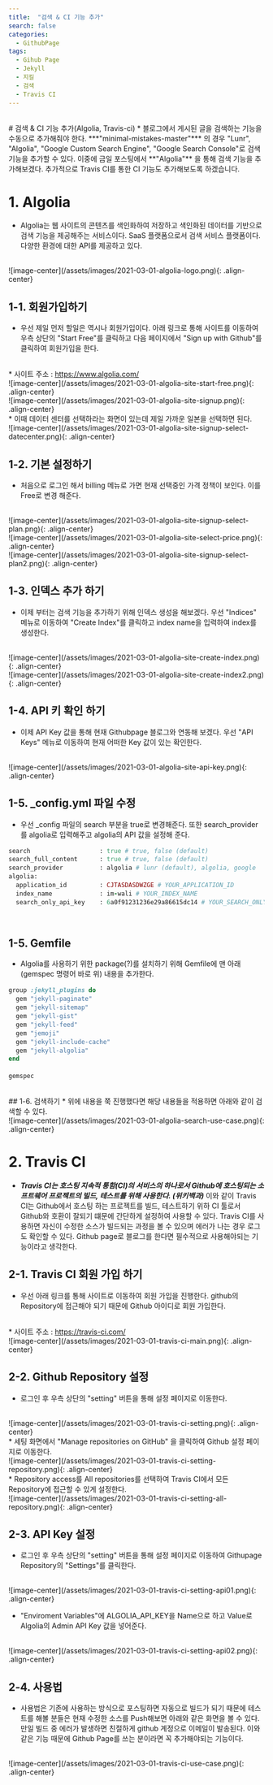 ```yaml
---
title:  "검색 & CI 기능 추가"
search: false
categories:
  - GithubPage
tags:
  - Gihub Page
  - Jekyll
  - 지킬
  - 검색
  - Travis CI
---
```


<br/>
# 검색 & CI 기능 추가(Algolia, Travis-ci)
  * 블로그에서 게시된 글을 검색하는 기능을 수동으로 추가해줘야 한다. ***"minimal-mistakes-master"*** 의 경우 "Lunr", "Algolia", "Google Custom Search Engine", "Google Search Console"로 검색 기능을 추가할 수 있다. 이중에 금일 포스팅에서 **"Algolia"** 을 통해 검색 기능을 추가해보겠다. 추가적으로 Travis CI를 통한 CI 기능도 추가해보도록 하겠습니다.

# 1. Algolia

  * Algolia는 웹 사이트의 콘텐츠를 색인화하여 저장하고 색인화된 데이터를 기반으로 검색 기능을 제공해주는 서비스이다.  SaaS 플랫폼으로서 검색 서비스 플랫폼이다. 다양한 환경에 대한 API를 제공하고 있다.
  <br/>
  ![image-center](/assets/images/2021-03-01-algolia-logo.png){: .align-center}

## 1-1. 회원가입하기
  * 우선 제일 먼저 할일은 역시나 회원가입이다. 아래 링크로 통해 사이트를 이동하여 우측 상단의 "Start Free"를 클릭하고 다음 페이지에서 "Sign up with Github"를 클릭하여 회원가입을 한다.
  <br/>
  * 사이트 주소 : <a href="https://www.algolia.com/" target="_blank">https://www.algolia.com/</a>
  <br/>
  ![image-center](/assets/images/2021-03-01-algolia-site-start-free.png){: .align-center}
  <br/>
  ![image-center](/assets/images/2021-03-01-algolia-site-signup.png){: .align-center}

  <br/>
  * 이때 데이터 센터를 선택하라는 화면이 있는데 제일 가까운 일본을 선택하면 된다.

  <br/>
  ![image-center](/assets/images/2021-03-01-algolia-site-signup-select-datecenter.png){: .align-center}

## 1-2. 기본 설정하기
  * 처음으로 로그인 해서 billing 메뉴로 가면 현재 선택중인 가격 정책이 보인다. 이를 Free로 변경 해준다.  

  <br/>
  ![image-center](/assets/images/2021-03-01-algolia-site-signup-select-plan.png){: .align-center}

  <br/>
  ![image-center](/assets/images/2021-03-01-algolia-site-select-price.png){: .align-center}

  <br/>
  ![image-center](/assets/images/2021-03-01-algolia-site-signup-select-plan2.png){: .align-center}

## 1-3. 인덱스 추가 하기
  * 이제 부터는 검색 기능을 추가하기 위해 인덱스 생성을 해보겠다. 우선 "Indices" 메뉴로 이동하여 "Create Index"를 클릭하고 index name을 입력하여 index를 생성한다.
  <br/>
  ![image-center](/assets/images/2021-03-01-algolia-site-create-index.png){: .align-center}

  <br/>
  ![image-center](/assets/images/2021-03-01-algolia-site-create-index2.png){: .align-center}

## 1-4. API 키 확인 하기
  * 이제 API Key 값을 통해 현재 Githubpage 블로그와 연동해 보겠다. 우선 "API Keys" 메뉴로 이동하여 현재 어떠한 Key 값이 있는 확인한다.

  <br/>
  ![image-center](/assets/images/2021-03-01-algolia-site-api-key.png){: .align-center}


## 1-5. _config.yml 파일 수정
  * 우선 _config 파일의 search 부분을 true로 변경해준다. 또한 search_provider를 algolia로 입력해주고 algolia의 API 값을 설정해 준다.

  ```ruby
  search                   : true # true, false (default)
  search_full_content      : true # true, false (default)
  search_provider          : algolia # lunr (default), algolia, google
  algolia:
    application_id         : CJTASDASDWZGE # YOUR_APPLICATION_ID
    index_name             : im-wali # YOUR_INDEX_NAME
    search_only_api_key    : 6a0f91231236e29a86615dc14 # YOUR_SEARCH_ONLY_API_KEY

  ```
  <br/>

## 1-5. Gemfile
  * Algolia를 사용하기 위한 package(?)를 설치하기 위해 Gemfile에 맨 아래(gemspec 명령어 바로 위) 내용을 추가한다.

  ```ruby
  group :jekyll_plugins do
    gem "jekyll-paginate"
    gem "jekyll-sitemap"
    gem "jekyll-gist"
    gem "jekyll-feed"
    gem "jemoji"
    gem "jekyll-include-cache"
    gem "jekyll-algolia"
  end    

  gemspec
  ```
  <br/>
## 1-6. 검색하기
  * 위에 내용을 쭉 진행했다면 해당 내용들을 적용하면 아래와 같이 검색할 수 있다.

  <br/>
  ![image-center](/assets/images/2021-03-01-algolia-search-use-case.png){: .align-center}  


# 2. Travis CI
  * ***Travis CI는 호스팅 지속적 통함(CI)의 서비스의 하나로서 Github에 호스팅되는 소프트웨어 프로젝트의 빌드, 테스트를 위해 사용한다. (위키백과)*** 이와 같이 Travis CI는 Github에서 호스팅 하는 프로젝트를 빌드, 테스트하기 위하 CI 툴로서 Github와 호환이 잘되기 떄문에 간단하게 설정하여 사용할 수 있다. Travis CI를 사용하면 자신이 수정한 소스가 빌드되는 과정을 볼 수 있으며 에러가 나는 경우 로그도 확인할 수 있다. Github page로 블로그를 한다면 필수적으로 사용해야되는 기능이라고 생각한다.

## 2-1. Travis CI 회원 가입 하기
  * 우선 아래 링크를 통해 사이트로 이동하여 회원 가입을 진행한다. github의 Repository에 접근해야 되기 때문에 Github 아이디로 회원 가입한다.

  <br/>
  * 사이트 주소 : <a href="https://travis-ci.com/" target="_blank">https://travis-ci.com/</a>

  <br/>
  ![image-center](/assets/images/2021-03-01-travis-ci-main.png){: .align-center}

## 2-2. Github Repository 설정
  * 로그인 후 우측 상단의 "setting" 버튼을 통해 설정 페이지로 이동한다.

  <br/>
  ![image-center](/assets/images/2021-03-01-travis-ci-setting.png){: .align-center}

  <br/>
  * 세팅 화면에서 "Manage repositories on GitHub" 을 클릭하여 Github 설정 페이지로 이동한다.
  <br/>
  ![image-center](/assets/images/2021-03-01-travis-ci-setting-repository.png){: .align-center}


  <br/>
  * Repository access를 All repositories를 선택하여 Travis CI에서 모든 Repository에 접근할 수 있게 설정한다.
  <br/>
  ![image-center](/assets/images/2021-03-01-travis-ci-setting-all-repository.png){: .align-center}

## 2-3. API Key 설정
  * 로그인 후 우측 상단의 "setting" 버튼을 통해 설정 페이지로 이동하여 Githupage Repository의 "Settings"를 클릭한다.

  <br/>
  ![image-center](/assets/images/2021-03-01-travis-ci-setting-api01.png){: .align-center}

  * "Enviroment Variables"에 ALGOLIA_API_KEY을 Name으로 하고 Value로 Algolia의 Admin API Key 값을 넣어준다.

  <br/>
  ![image-center](/assets/images/2021-03-01-travis-ci-setting-api02.png){: .align-center}

## 2-4. 사용법
  * 사용법은 기존에 사용하는 방식으로 포스팅하면 자동으로 빌드가 되기 때문에 테스트를 해볼 분들은 현재 수정한 소스를 Push해보면 아래와 같은 화면을 볼 수 있다. 만일 빌드 중 에러가 발생하면 친절하게 github 계정으로 이메일이 발송된다. 이와 같은 기능 때문에 Github Page를 쓰는 분이라면 꼭 추가해야되는 기능이다.

  <br/>
  ![image-center](/assets/images/2021-03-01-travis-ci-use-case.png){: .align-center}
